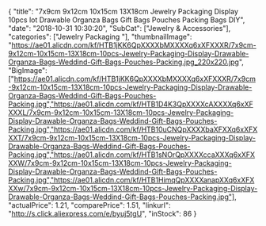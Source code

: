 {
	"title": "7x9cm 9x12cm 10x15cm 13X18cm Jewelry Packaging Display 10pcs lot Drawable Organza Bags Gift Bags Pouches Packing Bags DIY",
	"date": "2018-10-31 10:30:20",
	"SubCat": ["Jewelry & Accessories"],
	"categories": ["Jewelry Packaging "],
	"thumbnailImage": "https://ae01.alicdn.com/kf/HTB1jKK6QpXXXXbMXXXXq6xXFXXXR/7x9cm-9x12cm-10x15cm-13X18cm-10pcs-Jewelry-Packaging-Display-Drawable-Organza-Bags-Weddind-Gift-Bags-Pouches-Packing.jpg_220x220.jpg",
	"BigImage": ["https://ae01.alicdn.com/kf/HTB1jKK6QpXXXXbMXXXXq6xXFXXXR/7x9cm-9x12cm-10x15cm-13X18cm-10pcs-Jewelry-Packaging-Display-Drawable-Organza-Bags-Weddind-Gift-Bags-Pouches-Packing.jpg","https://ae01.alicdn.com/kf/HTB1D4K3QpXXXXcAXXXXq6xXFXXXL/7x9cm-9x12cm-10x15cm-13X18cm-10pcs-Jewelry-Packaging-Display-Drawable-Organza-Bags-Weddind-Gift-Bags-Pouches-Packing.jpg","https://ae01.alicdn.com/kf/HTB10uCNQpXXXXbaXFXXq6xXFXXXT/7x9cm-9x12cm-10x15cm-13X18cm-10pcs-Jewelry-Packaging-Display-Drawable-Organza-Bags-Weddind-Gift-Bags-Pouches-Packing.jpg","https://ae01.alicdn.com/kf/HTB1sNOrQpXXXXccaXXXq6xXFXXXW/7x9cm-9x12cm-10x15cm-13X18cm-10pcs-Jewelry-Packaging-Display-Drawable-Organza-Bags-Weddind-Gift-Bags-Pouches-Packing.jpg","https://ae01.alicdn.com/kf/HTB1HimqQpXXXXanapXXq6xXFXXXw/7x9cm-9x12cm-10x15cm-13X18cm-10pcs-Jewelry-Packaging-Display-Drawable-Organza-Bags-Weddind-Gift-Bags-Pouches-Packing.jpg"],
	"actualPrice": 1.21,
	"comparePrice": 1.51,
	"linkurl": "http://s.click.aliexpress.com/e/byuj5tgU",
	"inStock": 86
}
